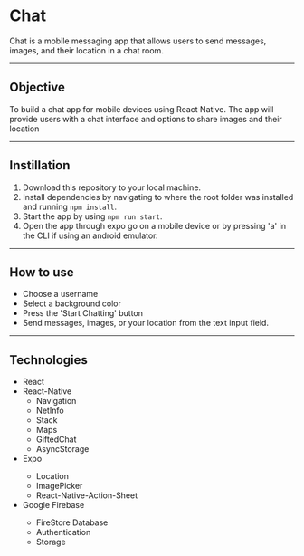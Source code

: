 <h1>Chat</h1>
  <p>
    Chat is a mobile messaging app that allows users to send messages, images, and their location in a chat room.
  </p>
<hr>
<h2>Objective</h2>
  <p>
    To build a chat app for mobile devices using React Native. The app will
provide users with a chat interface and options to share images and their
location
  </p>
<hr>
<h2>Instillation</h2>
  <ol>
    <li>Download this repository to your local machine.</li>
    <li>Install dependencies by navigating to where the root folder was installed and running <code>npm install</code>.</li>
    <li>Start the app by using <code>npm run start</code>.</li>
    <li>Open the app through expo go on a mobile device or by pressing 'a' in the CLI if using an android emulator.</li>
  </ol>
<hr>
<h2>How to use</h2>
  <ul>
    <li>Choose a username</li>
    <li>Select a background color</li>
    <li>Press the 'Start Chatting' button</li>
    <li>Send messages, images, or your location from the text input field.</li>
  </ul>
<hr>
<h2>Technologies</h2>
  <ul>
    <li>React</li>
    <li>React-Native
      <ul>
        <li>Navigation</li>
        <li>NetInfo</li>
        <li>Stack</li>
        <li>Maps</li>
        <li>GiftedChat</li>
        <li>AsyncStorage</li>
      </ul>
    </li>
    <li>Expo</li>
      <ul>
        <li>Location</li>
        <li>ImagePicker</li>
        <li>React-Native-Action-Sheet</li>
      </ul>
    <li>Google Firebase</li>
      <ul>
        <li>FireStore Database</li>
        <li>Authentication</li>
        <li>Storage</li>
      </ul>
  </ul>

